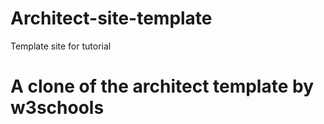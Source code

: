 # Architect-site-template
Template site for tutorial
# A clone of the architect template by w3schools
